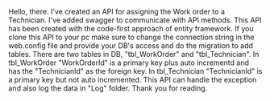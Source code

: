 Hello, there.
I've created an API for assigning the Work order to a Technician.
I've added swagger to communicate with API methods.
This API has been created with the code-first approach of entity framework.
If you clone this API to your pc make sure to change the connection string in the web.config file and provide your DB's access and do the migration to add tables.
There are two tables in DB, "tbl_WorkOrder" and "tbl_Technician".
In tbl_WorkOrder "WorkOrderId" is a primary key plus auto incrementd and has the "TechnicianId" as the foreign key.
In tbl_Technician "TechnicianId" is a primary key but not auto incremented.
This API can handle the exception and also log the data in "Log" folder.
Thank you for reading.
